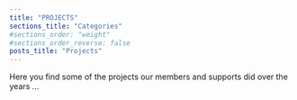 ```yaml
---
title: "PROJECTS"
sections_title: "Categories"
#sections_order: "weight"
#sections_order_reverse: false
posts_title: "Projects"
---
```


Here you find some of the projects our members and supports did over the years ...
